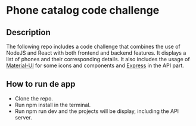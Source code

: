 # Phone catalog code challenge

## Description

The following repo includes a code challenge that combines the use of NodeJS and React with both frontend and backend features. It displays a list of phones and their corresponding details.
It also includes the usage of [Material-UI](https://material-ui.com/) for some icons and components and [Express](https://expressjs.com/es/) in the API part.

## How to run de app

- Clone the repo.
- Run npm install in the terminal.
- Run npm run dev and the projects will be display, including the API server.
